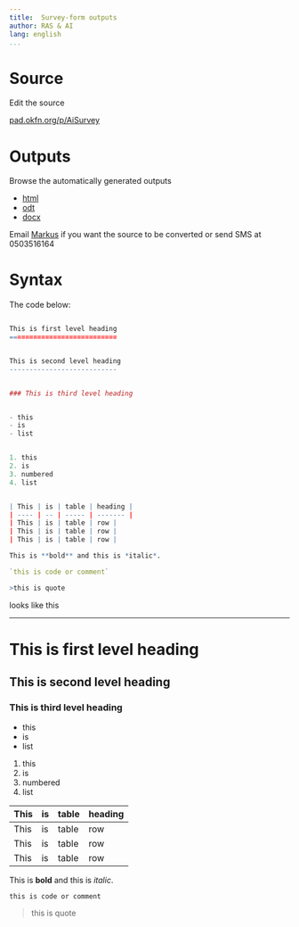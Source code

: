 ```yaml
---
title:  Survey-form outputs
author: RAS & AI
lang: english
...
```


Source
==========================

Edit the source

[pad.okfn.org/p/AiSurvey](http://pad.okfn.org/p/AiSurvey)

Outputs
==========================

Browse the automatically generated outputs

- [html](form.html)
- [odt](form.odt)
- [docx](form.docx)


<p>Email <a href="mailto:markus.kainu@helsinki.fi?Subject=compile ai-survey" target="_top"> Markus</a> if you want the source to be converted or send SMS at 0503516164</p>

Syntax
==========================

The code below:

```r

This is first level heading
===========================


This is second level heading
---------------------------


### This is third level heading


- this
- is
- list


1. this
2. is
3. numbered
4. list


| This | is | table | heading |
| ---- | -- | ----- | ------- |
| This | is | table | row |
| This | is | table | row |
| This | is | table | row |

This is **bold** and this is *italic*.

`this is code or comment`

>this is quote

```

looks like this

*********

This is first level heading
===========================


This is second level heading
---------------------------


### This is third level heading


- this
- is
- list


1. this
2. is
3. numbered
4. list


| This | is | table | heading |
| ---- | -- | ----- | ------- |
| This | is | table | row |
| This | is | table | row |
| This | is | table | row |

This is **bold** and this is *italic*.

`this is code or comment`

>this is quote
